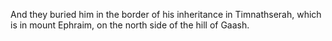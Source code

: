 And they buried him in the border of his inheritance in Timnathserah, which is in mount Ephraim, on the north side of the hill of Gaash.
